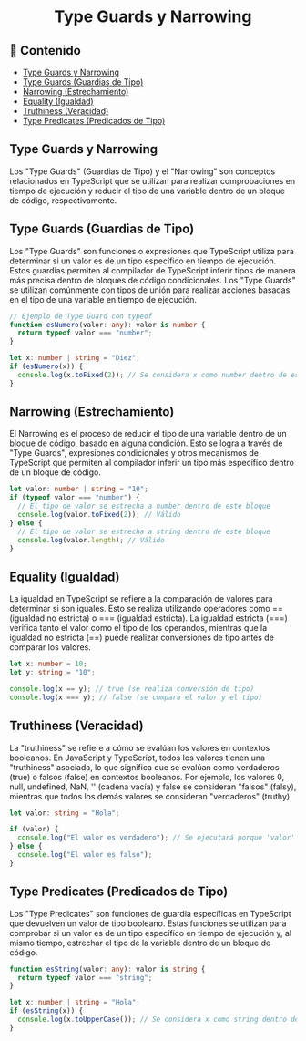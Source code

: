 <h1 align="center">Type Guards y Narrowing</h1>

<h2>📑 Contenido</h2>

- [Type Guards y Narrowing](#type-guards-y-narrowing)
- [Type Guards (Guardias de Tipo)](#type-guards-guardias-de-tipo)
- [Narrowing (Estrechamiento)](#narrowing-estrechamiento)
- [Equality (Igualdad)](#equality-igualdad)
- [Truthiness (Veracidad)](#truthiness-veracidad)
- [Type Predicates (Predicados de Tipo)](#type-predicates-predicados-de-tipo)

## Type Guards y Narrowing

Los "Type Guards" (Guardias de Tipo) y el "Narrowing" son conceptos relacionados en TypeScript que se utilizan para realizar comprobaciones en tiempo de ejecución y reducir el tipo de una variable dentro de un bloque de código, respectivamente.

## Type Guards (Guardias de Tipo)

Los "Type Guards" son funciones o expresiones que TypeScript utiliza para determinar si un valor es de un tipo específico en tiempo de ejecución. Estos guardias permiten al compilador de TypeScript inferir tipos de manera más precisa dentro de bloques de código condicionales. Los "Type Guards" se utilizan comúnmente con tipos de unión para realizar acciones basadas en el tipo de una variable en tiempo de ejecución.

```ts
// Ejemplo de Type Guard con typeof
function esNumero(valor: any): valor is number {
  return typeof valor === "number";
}

let x: number | string = "Diez";
if (esNumero(x)) {
  console.log(x.toFixed(2)); // Se considera x como number dentro de este bloque
}
```

## Narrowing (Estrechamiento)

El Narrowing es el proceso de reducir el tipo de una variable dentro de un bloque de código, basado en alguna condición. Esto se logra a través de "Type Guards", expresiones condicionales y otros mecanismos de TypeScript que permiten al compilador inferir un tipo más específico dentro de un bloque de código.

```ts
let valor: number | string = "10";
if (typeof valor === "number") {
  // El tipo de valor se estrecha a number dentro de este bloque
  console.log(valor.toFixed(2)); // Válido
} else {
  // El tipo de valor se estrecha a string dentro de este bloque
  console.log(valor.length); // Válido
}
```

## Equality (Igualdad)

La igualdad en TypeScript se refiere a la comparación de valores para determinar si son iguales. Esto se realiza utilizando operadores como == (igualdad no estricta) o === (igualdad estricta). La igualdad estricta (===) verifica tanto el valor como el tipo de los operandos, mientras que la igualdad no estricta (==) puede realizar conversiones de tipo antes de comparar los valores.

```ts
let x: number = 10;
let y: string = "10";

console.log(x == y); // true (se realiza conversión de tipo)
console.log(x === y); // false (se compara el valor y el tipo)
```

## Truthiness (Veracidad)

La "truthiness" se refiere a cómo se evalúan los valores en contextos booleanos. En JavaScript y TypeScript, todos los valores tienen una "truthiness" asociada, lo que significa que se evalúan como verdaderos (true) o falsos (false) en contextos booleanos. Por ejemplo, los valores 0, null, undefined, NaN, '' (cadena vacía) y false se consideran "falsos" (falsy), mientras que todos los demás valores se consideran "verdaderos" (truthy).

```ts
let valor: string = "Hola";

if (valor) {
  console.log("El valor es verdadero"); // Se ejecutará porque 'valor' no es una cadena vacía
} else {
  console.log("El valor es falso");
}
```

## Type Predicates (Predicados de Tipo)

Los "Type Predicates" son funciones de guardia específicas en TypeScript que devuelven un valor de tipo booleano. Estas funciones se utilizan para comprobar si un valor es de un tipo específico en tiempo de ejecución y, al mismo tiempo, estrechar el tipo de la variable dentro de un bloque de código.

```ts
function esString(valor: any): valor is string {
  return typeof valor === "string";
}

let x: number | string = "Hola";
if (esString(x)) {
  console.log(x.toUpperCase()); // Se considera x como string dentro de este bloque
}
```
